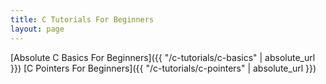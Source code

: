 ```yaml
---
title: C Tutorials For Beginners
layout: page
---
```


[Absolute C Basics For Beginners]({{ "/c-tutorials/c-basics" | absolute_url }})
[C Pointers For Beginners]({{ "/c-tutorials/c-pointers" | absolute_url }})
